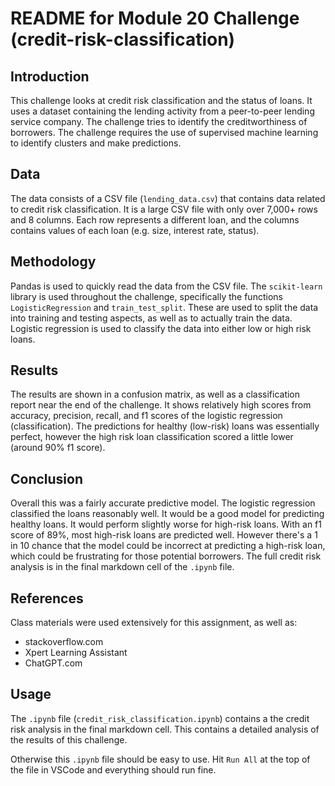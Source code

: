 
# README for Module 20 Challenge (credit-risk-classification)

## Introduction

This challenge looks at credit risk classification and the status of loans. It uses a dataset containing the lending activity from a peer-to-peer lending service company. The challenge tries to identify the creditworthiness of borrowers. The challenge requires the use of supervised machine learning to identify clusters and make predictions.

## Data

The data consists of a CSV file (`lending_data.csv`) that contains data related to credit risk classification. It is a large CSV file with only over 7,000+ rows and 8 columns. Each row represents a different loan, and the columns contains values of each loan (e.g. size, interest rate, status).

## Methodology

Pandas is used to quickly read the data from the CSV file. The `scikit-learn` library is used throughout the challenge, specifically the functions `LogisticRegression` and `train_test_split`. These are used to split the data into training and testing aspects, as well as to actually train the data. Logistic regression is used to classify the data into either low or high risk loans.

## Results

The results are shown in a confusion matrix, as well as a classification report near the end of the challenge. It shows relatively high scores from accuracy, precision, recall, and f1 scores of the logistic regression (classification). The predictions for healthy (low-risk) loans was essentially perfect, however the high risk loan classification scored a little lower (around 90% f1 score). 

## Conclusion

Overall this was a fairly accurate predictive model. The logistic regression classified the loans reasonably well. It would be a good model for predicting healthy loans. It would perform slightly worse for high-risk loans. With an f1 score of 89%, most high-risk loans are predicted well. However there's a 1 in 10 chance that the model could be incorrect at predicting a high-risk loan, which could be frustrating for those potential borrowers. The full credit risk analysis is in the final markdown cell of the `.ipynb` file.

## References

Class materials were used extensively for this assignment, as well as:

* stackoverflow.com
* Xpert Learning Assistant
* ChatGPT.com

## Usage

The `.ipynb` file (`credit_risk_classification.ipynb`) contains a the credit risk analysis in the final markdown cell. This contains a detailed analysis of the results of this challenge.

Otherwise this `.ipynb` file should be easy to use. Hit `Run All` at the top of the file in VSCode and everything should run fine.
